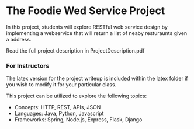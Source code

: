 # The Foodie Wed Service Project

In this project, students will explore RESTful web service design by implementing a webservice that will return a list of neaby resturaunts given a address. 

Read the full project description in ProjectDescription.pdf


### For Instructors
The latex version for the project writeup is included within the latex folder if you wish to modify it for your particular class. 

This project can be utilized to  explore the following topics: 
- Concepts: HTTP, REST, APIs, JSON
- Languages: Java, Python, Javascript
- Frameworks: Spring, Node.js, Express, Flask, Django 



